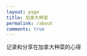 ```yaml
---
layout: page
title: 加拿大种菜
permalink: /about
comments: true
---
```


<div class="row justify-content-between">
<div class="col-md-8 pr-5">

<p>记录和分享在加拿大种菜的心得</p>


</div>
</div>

